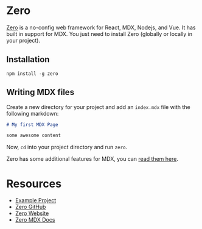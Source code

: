 # Zero

[Zero](https://zeroserver.io) is a no-config web framework for React, MDX, Nodejs, and Vue. It has built in support for MDX. You just need to install Zero (globally or locally in your project).

## Installation

```shell
npm install -g zero
```

## Writing MDX files

Create a new directory for your project and add an `index.mdx` file  with the following markdown:

```markdown
# My first MDX Page

some awesome content
```

Now, `cd` into your project directory and run `zero`.

Zero has some additional features for MDX, you can [read them here](https://github.com/remoteinterview/zero/tree/master/docs/mdx).

# Resources
- [Example Project](https://github.com/mdx-js/mdx/tree/master/examples/zero)
- [Zero GitHub](https://github.com/remoteinterview/zero/)
- [Zero Website](https://zeroserver.io/)
- [Zero MDX Docs](https://github.com/remoteinterview/zero/tree/master/docs/mdx)
